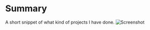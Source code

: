 # Summary
A short snippet of what kind of projects I have done.
![Screenshot](https://github.com/achohan01/Summary/blob/master/RiseOfGallantMon.png)

